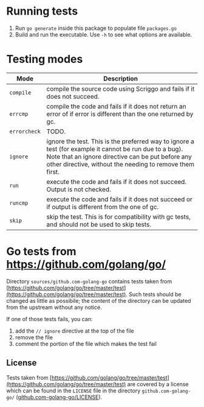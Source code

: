 # Running tests

1. Run `go generate` inside this package to populate file `packages.go`
2. Build and run the executable. Use `-h` to see what options are available.

# Testing modes

Mode | Description
---|---
`compile` | compile the source code using Scriggo and fails if it does not succeed.
`errcmp` | compile the code and fails if it does not return an error of if error is different than the one returned by gc.
`errorcheck` | TODO.
`ignore` | ignore the test. This is the preferred way to ignore a test (for example it cannot be run due to a bug). Note that an ignore directive can be put before any other directive, without the needing to remove them first.
`run` | execute the code and fails if it does not succeed. Output is not checked.
`runcmp` | execute the code and fails if it does not succeed or if output is different from the one of gc.
`skip` | skip the test. This is for compatibility with gc tests, and should not be used to skip tests.

# Go tests from https://github.com/golang/go/

Directory `sources/github.com-golang-go` contains tests taken from
[https://github.com/golang/go/tree/master/test](https://github.com/golang/go/tree/master/test).
Such tests should be changed as little as possibile; the content of the
directory can be updated from the upstream without any notice.

If one of those tests fails, you can:

1. add the `// ignore` directive at the top of the file
2. remove the file
3. comment the portion of the file which makes the test fail

## License

Tests taken from [https://github.com/golang/go/tree/master/test](https://github.com/golang/go/tree/master/test) are covered by a license which can be found in the `LICENSE` file in the directory `github.com-golang-go/` ([github.com-golang-go/LICENSE](github.com-golang-go/LICENSE)). 


